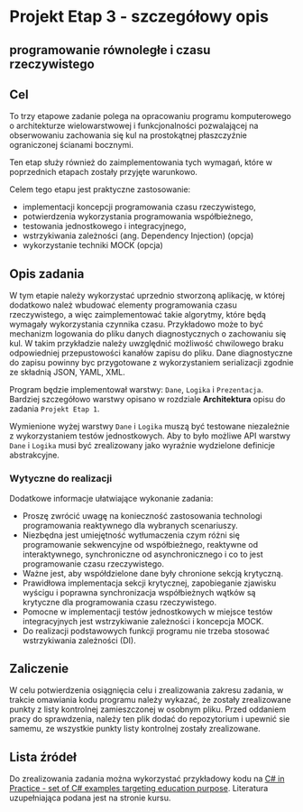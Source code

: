 # Projekt Etap 3 - szczegółowy opis

## programowanie równoległe i czasu rzeczywistego

## Cel

To trzy etapowe zadanie polega na opracowaniu programu komputerowego o architekturze wielowarstwowej i funkcjonalności pozwalającej na obserwowaniu zachowania się kul na prostokątnej płaszczyźnie ograniczonej ścianami bocznymi.

Ten etap służy również do zaimplementowania tych wymagań, które w poprzednich etapach zostały przyjęte warunkowo.

Celem tego etapu jest praktyczne zastosowanie:

- implementacji koncepcji programowania czasu rzeczywistego,
- potwierdzenia wykorzystania programowania współbieżnego,
- testowania jednostkowego i integracyjnego,
- wstrzykiwania zależności (ang. Dependency Injection) (opcja)
- wykorzystanie techniki MOCK (opcja)

## Opis zadania

W tym etapie należy wykorzystać uprzednio stworzoną aplikację, w której dodatkowo należ wbudować elementy programowania czasu rzeczywistego, a więc zaimplementować takie algorytmy, które będą wymagały wykorzystania czynnika czasu. Przykładowo może to być mechanizm logowania do pliku danych diagnostycznych o zachowaniu się kul. W takim przykładzie należy uwzględnić możliwość chwilowego braku odpowiedniej przepustowości kanałów zapisu do pliku. Dane diagnostyczne do zapisu powinny byc przygotowane z wykorzystaniem serializacji zgodnie ze składnią JSON, YAML, XML.

Program będzie implementował warstwy: `Dane`, `Logika` i `Prezentacja`. Bardziej szczegółowo warstwy opisano w rozdziale **Architektura** opisu do zadania `Projekt Etap 1`.

Wymienione wyżej warstwy `Dane` i `Logika` muszą być testowane niezależnie z wykorzystaniem testów jednostkowych. Aby to było możliwe API warstwy `Dane` i `Logika` musi być zrealizowany jako wyraźnie wydzielone definicje abstrakcyjne.

### Wytyczne do realizacji

Dodatkowe informacje ułatwiające wykonanie zadania:

- Proszę zwrócić uwagę na konieczność zastosowania technologi programowania reaktywnego dla wybranych scenariuszy.
- Niezbędna jest umiejętność wytłumaczenia czym różni się programowanie sekwencyjne od współbieżnego, reaktywne od interaktywnego, synchroniczne od asynchronicznego i co to jest programowanie czasu rzeczywistego.
- Ważne jest, aby współdzielone dane były chronione sekcją krytyczną.
- Prawidłowa implementacja sekcji krytycznej, zapobieganie zjawisku wyścigu i poprawna synchronizacja współbieżnych wątków są krytyczne dla programowania czasu rzeczywistego.
- Pomocne w implementacji testów jednostkowych w miejsce testów integracyjnych jest wstrzykiwanie zależności i koncepcja MOCK.
- Do realizacji podstawowych funkcji programu nie trzeba stosować wstrzykiwania zależności (DI).

## Zaliczenie

W celu potwierdzenia osiągnięcia celu i zrealizowania zakresu zadania, w trakcie omawiania kodu programu należy wykazać, że zostały zrealizowane punkty z listy kontrolnej zamieszczonej w osobnym pliku. Przed oddaniem pracy do sprawdzenia, należy ten plik dodać do repozytorium i upewnić sie samemu, ze wszystkie punkty listy kontrolnej zostały zrealizowane.

## Lista źródeł

Do zrealizowania zadania można wykorzystać przykładowy kodu na [C# in Practice - set of C# examples targeting education purpose](https://github.com/mpostol/TP). Literatura uzupełniająca podana jest na stronie kursu.
